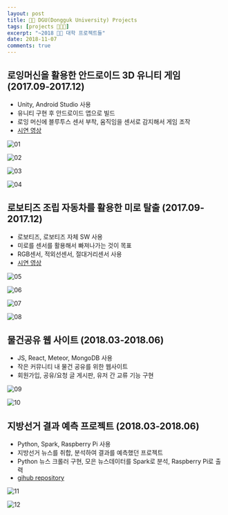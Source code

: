 ```yaml
---
layout: post
title: 👨‍🎓 DGU(Dongguk University) Projects
tags: [projects 🧑🏻‍💻]
excerpt: "~2018 👨‍🎓 대학 프로젝트들"
date: 2018-11-07
comments: true
---
```


## 로잉머신을 활용한 안드로이드 3D 유니티 게임 (2017.09-2017.12)

* Unity, Android Studio 사용
* 유니티 구현 후 안드로이드 앱으로 빌드
* 로잉 머신에 블루투스 센서 부착, 움직임을 센서로 감지해서 게임 조작
* <a href="https://youtu.be/-JBneIt4w9o">시연 영상</a>


![01](https://user-images.githubusercontent.com/34850791/47256468-10776380-d4bc-11e8-9def-a604b92a47dd.JPG)

![02](https://user-images.githubusercontent.com/34850791/47256469-11a89080-d4bc-11e8-927b-518ab34b89cd.JPG)

![03](https://user-images.githubusercontent.com/34850791/47256470-11a89080-d4bc-11e8-9281-186d553e00ba.JPG)

![04](https://user-images.githubusercontent.com/34850791/47256467-0fdecd00-d4bc-11e8-8660-94c53eca477f.JPG)



## 로보티즈 조립 자동차를 활용한 미로 탈출 (2017.09-2017.12)

* 로보티즈, 로보티즈 자체 SW 사용
* 미로를 센서를 활용해서 빠져나가는 것이 목표
* RGB센서, 적외선센서, 절대거리센서 사용
* <a href="https://youtu.be/b9rtqgmD2-E">시연 영상</a>


![05](https://user-images.githubusercontent.com/34850791/47256473-1b31f880-d4bc-11e8-951a-4eaf58babc80.JPG)

![06](https://user-images.githubusercontent.com/34850791/47256474-1bca8f00-d4bc-11e8-8092-42cfb6a2f0ad.JPG)

![07](https://user-images.githubusercontent.com/34850791/47256475-1bca8f00-d4bc-11e8-9203-d5b237da8261.JPG)

![08](https://user-images.githubusercontent.com/34850791/47256472-1b31f880-d4bc-11e8-824e-7a10741a2e47.JPG)



## 물건공유 웹 사이트 (2018.03-2018.06)

* JS, React, Meteor, MongoDB 사용
* 작은 커뮤니티 내 물건 공유를 위한 웹사이트
* 회원가입, 공유/요청 글 게시판, 유저 간 교류 기능 구현

![09](https://user-images.githubusercontent.com/34850791/47256481-238a3380-d4bc-11e8-9416-d5250fad7f4e.JPG)

![10](https://user-images.githubusercontent.com/34850791/47256476-22f19d00-d4bc-11e8-982d-6d0ab3d2b4eb.png)


## 지방선거 결과 예측 프로젝트 (2018.03-2018.06)

* Python, Spark, Raspberry Pi 사용
* 지방선거 뉴스를 취합, 분석하여 결과를 예측했던 프로젝트
* Python 뉴스 크롤러 구현, 모은 뉴스데이터를 Spark로 분석, Raspberry Pi로 출력
* [gihub repository](https://github.com/younggeun0/localElectionPrediction)

![11](https://user-images.githubusercontent.com/34850791/47256477-22f19d00-d4bc-11e8-8c35-e616140b4013.png)

![12](https://user-images.githubusercontent.com/34850791/47256478-238a3380-d4bc-11e8-9474-b9dbd9d29b6e.png)

